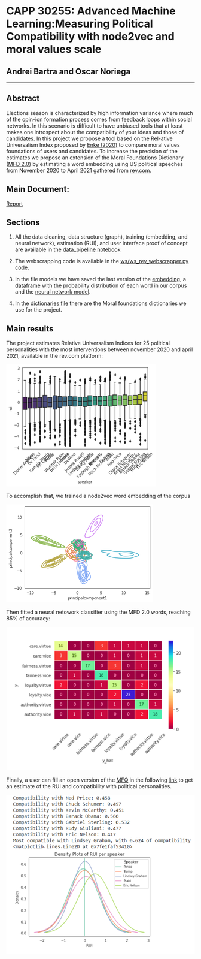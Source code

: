 # CAPP 30255: Advanced Machine Learning:Measuring Political Compatibility with node2vec and moral values scale

## Andrei Bartra and Oscar Noriega
--------

## Abstract 

Elections season is characterized by high information variance where much of the opin-ion formation process comes from feedback loops within social networks. In this scenario is difficult to have unbiased tools that at least makes one introspect about the compatibility of your ideas and those of candidates. In this project we propose a tool based on the Rel-ative Universalism Index proposed by [Enke (2020)](https://benjamin-enke.com/pdf/Values_voting.pdf) to compare moral values foundations of users and candidates. To increase the precision of the estimates we propose an extension of the Moral Foundations Dictionary ([MFD 2.0](https://osf.io/ezn37/)) by estimating a word embedding using US political speeches from November 2020 to April 2021 gathered from [rev.com](https://www.rev.com/blog/transcript-category/political-transcripts/page/109).

## Main Document:

[Report](AML_project_report.pdf)

## Sections

1. All the data cleaning, data structure (graph), training (embedding, and neural network), estimation (RUI), and user interface proof of concept are available in the [data_pipeline notebook](data_pipeline.ipynb)

2. The webscrapping code is available in the [ws/ws_rev_webscrapper.py code](ws/ws_rev_webscrapper.py).

3. In the file models we have saved the last version of the [embedding](models/model.model), a [dataframe](models/tagger.csv) with the probability distribution of each word in our corpus and the [neural network model](models/tagger.model).

4. In the [dictionaries file](/dictionaries) there are the Moral foundations dictionaries we use for the project.

## Main results

The project estimates Relative Universalism Indices  for 25 political personalities with the most interventions between november 2020 and april 2021, available in the rev.com platform:

![speakers](speakers.png)

To accomplish that, we trained a node2vec word embedding of the corpus

![embedding](kde_embed1.png)

Then fitted a neural netowork classifier using the MFD 2.0 words, reaching 85% of accuracy:

![confusion](conf_matrix.png)

Finally, a user can fill an open version of the [MFQ](https://moralfoundations.org/wp-content/uploads/files/MFQ30.doc) in the following [link](https://forms.gle/yaBGq9UjkEPmdxim6) to get an estimate of the RUI and compatibility with political personalities.

![user](user_result.PNG)

